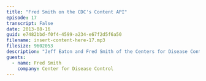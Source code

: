 ```yaml
---
title: "Fred Smith on the CDC's Content API"
episode: 17
transcript: False
date: 2013-08-16
guid: e7482bbd-f0f4-4599-a234-e67f2d5f6a50
filename: insert-content-here-17.mp3
filesize: 9602053
description: "Jeff Eaton and Fred Smith of the Centers for Disease Control discuss the government agency's content syndication system, how APIs can benefit public health, and the challenges of building consistent content from multiple organizations."
guests: 
  - name: Fred Smith
    company: Center for Disease Control
---
```

